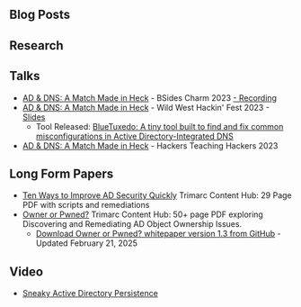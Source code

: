 ## Blog Posts


## Research

## Talks
- [AD & DNS: A Match Made in Heck](https://www.hub.trimarcsecurity.com/post/ad-dns-a-match-made-in-heck) - BSides Charm 2023
  [ - Recording](https://youtu.be/QSRxrTXj8G0)
- [AD & DNS: A Match Made in Heck](https://www.hub.trimarcsecurity.com/post/ad-dns-a-match-made-in-heck) - Wild West Hackin' Fest 2023 - [Slides](https://github.com/TrimarcJake/BlueTuxedo/blob/main/ADI%20DNS%20-%20No%20demo.pptx)
  - Tool Released: [BlueTuxedo: A tiny tool built to find and fix common misconfigurations in Active Directory-Integrated DNS](https://github.com/TrimarcJake/BlueTuxedo)
- [AD & DNS: A Match Made in Heck](https://www.hub.trimarcsecurity.com/post/ad-dns-a-match-made-in-heck) - Hackers Teaching Hackers 2023

## Long Form Papers
- [Ten Ways to Improve AD Security Quickly](https://www.hub.trimarcsecurity.com/post/ten-ways-to-improve-ad-security-quickly) Trimarc Content Hub: 29 Page PDF with scripts and remediations
- [Owner or Pwned?](https://www.hub.trimarcsecurity.com/post/trimarc-whitepaper-owner-or-pwnd) Trimarc Content Hub: 50+ page PDF exploring Discovering and Remediating AD Object Ownership Issues.
  - [Download Owner or Pwned? whitepaper version 1.3 from GitHub](https://github.com/JimSycurity/JimSycurity/tree/main/Documents/Owner_or_Pwned_v1.3.pdf) - Updated February 21, 2025

## Video
- [Sneaky Active Directory Persistence](https://www.hub.trimarcsecurity.com/video?wix-vod-video-id=NdiHgoqoezM&wix-vod-comp-id=comp-k9ynu2kz)
